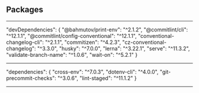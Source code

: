 ## Packages
---

"devDependencies": {
    "@bahmutov/print-env": "^2.1.2",
    "@commitlint/cli": "^12.1.1",
    "@commitlint/config-conventional": "^12.1.1",
	"conventional-changelog-cli": "^2.1.1",
    "commitizen": "^4.2.3",
    "cz-conventional-changelog": "^3.3.0",
    "husky": "^7.0.0",
    "lerna": "^3.22.1",
    "serve": "^11.3.2",
    "validate-branch-name": "^1.0.6",
    "wait-on": "^5.2.1"
}

---

"dependencies": {
    "cross-env": "^7.0.3",
    "dotenv-cli": "^4.0.0",
    "git-precommit-checks": "^3.0.6",
    "lint-staged": "^11.1.2"
}

---
